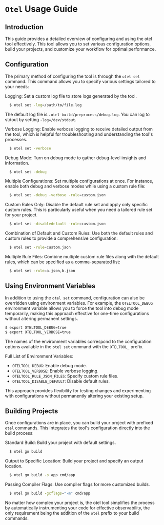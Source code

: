 # `Otel` Usage Guide

## Introduction
This guide provides a detailed overview of configuring and using the otel tool effectively. This tool allows you to set various configuration options, build your projects, and customize your workflow for optimal performance.

## Configuration
The primary method of configuring the tool is through the `otel set` command. This command allows you to specify various settings tailored to your needs:

Logging: Set a custom log file to store logs generated by the tool.
```bash
  $ otel set -log=/path/to/file.log
```
The default log file is `.otel-build/preprocess/debug.log`. You can
log to stdout by setting `-log=/dev/stdout`.

Verbose Logging: Enable verbose logging to receive detailed output from the tool, which is helpful for troubleshooting and understanding the tool's processes.
```bash
  $ otel set -verbose
```

Debug Mode: Turn on debug mode to gather debug-level insights and information.
```bash
  $ otel set -debug
```

Multiple Configurations: Set multiple configurations at once. For instance, enable both debug and verbose modes while using a custom rule file:
```bash
  $ otel set -debug -verbose -rule=custom.json
```

Custom Rules Only: Disable the default rule set and apply only specific custom rules. This is particularly useful when you need a tailored rule set for your project.
```bash
  $ otel set -disabledefault -rule=custom.json
```

Combination of Default and Custom Rules: Use both the default rules and custom rules to provide a comprehensive configuration:
```bash
  $ otel set -rule=custom.json
```

Multiple Rule Files: Combine multiple custom rule files along with the default rules, which can be specified as a comma-separated list:
```bash
  $ otel set -rule=a.json,b.json
```

## Using Environment Variables
In addition to using the `otel set` command, configuration can also be overridden using environment variables. For example, the `OTELTOOL_DEBUG` environment variable allows you to force the tool into debug mode temporarily, making this approach effective for one-time configurations without altering permanent settings.

```bash
$ export OTELTOOL_DEBUG=true
$ export OTELTOOL_VERBOSE=true
```

The names of the environment variables correspond to the configuration options available in the `otel set` command with the `OTELTOOL_` prefix.

Full List of Environment Variables:

- `OTELTOOL_DEBUG`: Enable debug mode.
- `OTELTOOL_VERBOSE`: Enable verbose logging.
- `OTELTOOL_RULE_JSON_FILES`: Specify custom rule files.
- `OTELTOOL_DISABLE_DEFAULT`: Disable default rules.

This approach provides flexibility for testing changes and experimenting with configurations without permanently altering your existing setup.

## Building Projects
Once configurations are in place, you can build your project with prefixed `otel` commands. This integrates the tool's configuration directly into the build process:

Standard Build: Build your project with default settings.
```bash
  $ otel go build
```

Output to Specific Location: Build your project and specify an output location.
```bash
  $ otel go build -o app cmd/app
```

Passing Compiler Flags: Use compiler flags for more customized builds.
```bash
  $ otel go build -gcflags="-m" cmd/app
```
No matter how complex your project is, the otel tool simplifies the process by automatically instrumenting your code for effective observability, the only requirement being the addition of the `otel` prefix to your build commands.